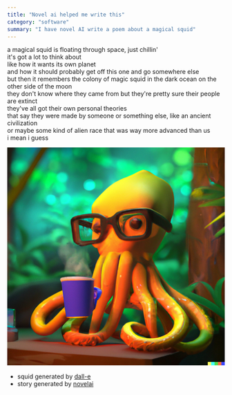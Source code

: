 ```yaml
---
title: "Novel ai helped me write this"
category: "software"
summary: "I have novel AI write a poem about a magical squid"
---
```


a magical squid is floating through space, just chillin'  
it's got a lot to think about  
like how it wants its own planet  
and how it should probably get off this one and go somewhere else  
but then it remembers the colony of magic squid in the dark ocean on the other side of the moon  
they don't know where they came from but they're pretty sure their people are extinct  
they've all got their own personal theories  
that say they were made by someone or something else, like an ancient civilization  
or maybe some kind of alien race that was way more advanced than us  
i mean i guess

![dalle generated squid](/assets/images/dalle_squid2.png)

- squid generated by [dall-e](https://openai.com/blog/dall-e/)
- story generated by [novelai](https://novelai.net)
